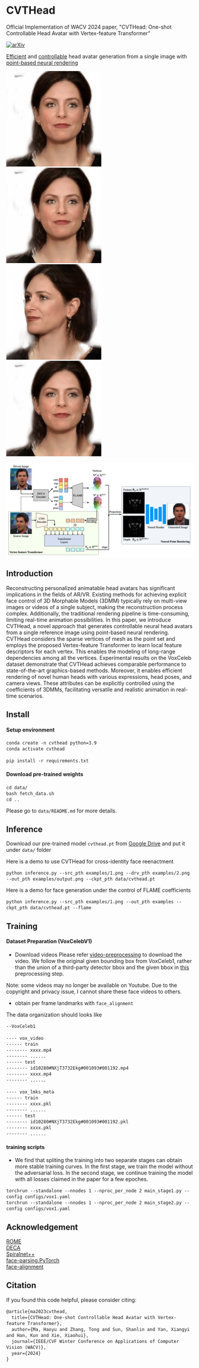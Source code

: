 # CVTHead
Official Implementation of WACV 2024 paper, "CVTHead: One-shot Controllable Head Avatar with Vertex-feature Transformer"


[![arXiv](https://img.shields.io/badge/arXiv-2311.svg)](https://arxiv.org/abs/2311.06443)


<u>Efficient</u> and <u>controllable</u> head avatar generation from a single image with <u>point-based neural rendering</u>

![shape](https://github.com/HowieMa/CVTHead/blob/main/examples/shape.gif)
![exp](https://github.com/HowieMa/CVTHead/blob/main/examples/exp.gif)
![pose](https://github.com/HowieMa/CVTHead/blob/main/examples/pose.gif)
![jaw](https://github.com/HowieMa/CVTHead/blob/main/examples/jaw.gif)

![framework](https://github.com/HowieMa/CVTHead/blob/main/assets/framework.png)

## Introduction
Reconstructing personalized animatable head avatars has significant implications in the fields of AR/VR. Existing methods for achieving explicit face control of 3D Morphable Models (3DMM) typically rely on multi-view images or videos of a single subject, making the reconstruction process complex. Additionally, the traditional rendering pipeline is time-consuming, limiting real-time animation possibilities. In this paper, we introduce CVTHead, a novel approach that generates controllable neural head avatars from a single reference image using point-based neural rendering. CVTHead considers the sparse vertices of mesh as the point set and employs the proposed Vertex-feature Transformer to learn local feature descriptors for each vertex. This enables the modeling of long-range dependencies among all the vertices. Experimental results on the VoxCeleb dataset demonstrate that CVTHead achieves comparable performance to state-of-the-art graphics-based methods. Moreover, it enables efficient rendering of novel human heads with various expressions, head poses, and camera views. These attributes can be explicitly controlled using the coefficients of 3DMMs, facilitating versatile and realistic animation in real-time scenarios. 



## Install
#### Setup environment
~~~
conda create -n cvthead python=3.9
conda activate cvthead

pip install -r requirements.txt
~~~

#### Download pre-trained weights
~~~
cd data/
bash fetch_data.sh
cd ..
~~~
Please go to `data/README.md` for more details. 


## Inference

Download our pre-trained model `cvthead.pt` from [Google Drive](https://drive.google.com/drive/folders/12wDExqDiU2LDTrM-2Mg9HFEvjeFJQlG5?usp=sharing)
and put it under `data/` folder

Here is a demo to use CVTHead for cross-identity face reenactment
~~~
python inference.py --src_pth examples/1.png --drv_pth examples/2.png --out_pth examples/output.png --ckpt_pth data/cvthead.pt
~~~

Here is a demo for face generation under the control of FLAME coefficients
~~~
python inference.py --src_pth examples/1.png --out_pth examples --ckpt_pth data/cvthead.pt --flame
~~~

## Training

#### Dataset Preparation (VoxCelebV1)

- Download videos
Please refer [video-preprocessing](https://github.com/AliaksandrSiarohin/video-preprocessing) to download the video. 
We follow the original given bounding box from VoxCeleb1, rather than the union of a third-party detector bbox and the given bbox in [this](https://github.com/AliaksandrSiarohin/video-preprocessing/blob/master/crop_vox.py#L19) preprocessing step.  


Note: some videos may no longer be available on Youtube. Due to the copyright and privacy issue, I cannot share these face videos to others.  

- obtain per frame landmarks with `face_alignment`


The data organization should looks like
~~~
--VoxCeleb1

---- vox_video
------ train
-------- xxxx.mp4
-------- ......
------ test
-------- id10280#NXjT3732Ekg#001093#001192.mp4
-------- xxxx.mp4
-------- ......

---- vox_lmks_meta
------ train
-------- xxxx.pkl
-------- ......
------ test
-------- id10280#NXjT3732Ekg#001093#001192.pkl
-------- xxxx.pkl
-------- ......
~~~

#### training scripts
- We find that spliting the training into two separate stages can obtain more stable training curves. 
In the first stage, we train the model without the adversarial loss. 
In the second stage, we continue training the model with all losses claimed in the paper for a few epoches. 

~~~
torchrun --standalone --nnodes 1 --nproc_per_node 2 main_stage1.py --config configs/vox1.yaml
torchrun --standalone --nnodes 1 --nproc_per_node 2 main_stage2.py --config configs/vox1.yaml
~~~

## Acknowledgement
[ROME](https://github.com/SamsungLabs/rome)   
[DECA](https://github.com/yfeng95/DECA)   
[Spiralnet++](https://github.com/sw-gong/spiralnet_plus)   
[face-parsing.PyTorch](https://github.com/VisionSystemsInc/face-parsing.PyTorch)  
[face-alignment](https://github.com/1adrianb/face-alignment)   


## Citation
If you found this code helpful, please consider citing:
~~~
@article{ma2023cvthead,
  title={CVTHead: One-shot Controllable Head Avatar with Vertex-feature Transformer},
  author={Ma, Haoyu and Zhang, Tong and Sun, Shanlin and Yan, Xiangyi and Han, Kun and Xie, Xiaohui},
  journal={IEEE/CVF Winter Conference on Applications of Computer Vision (WACV)},
  year={2024}
}
~~~
